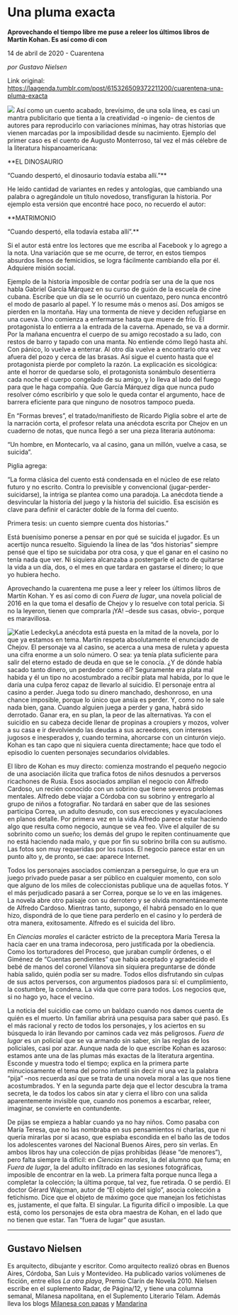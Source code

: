 # Una pluma exacta

**Aprovechando el tiempo libre me puse a releer los últimos libros de Martín Kohan. Es así como di con**

14 de abril de 2020 - Cuarentena

_por Gustavo Nielsen_

Link original: https://laagenda.tumblr.com/post/615326509372211200/cuarentena-una-pluma-exacta

![](https://64.media.tumblr.com/a287a5801b87225fae081e0bb7890f42/e23a40a8b6fea616-96/s500x750/1084a2003604fcdf820b45b4d2ccd1dbe3d5aff8.jpg)
Así como un cuento acabado, brevísimo, de una sola línea, es casi un mantra publicitario que tienta a la creatividad -o ingenio- de cientos de autores para reproducirlo con variaciones mínimas, hay otras historias que vienen marcadas por la imposibilidad desde su nacimiento. Ejemplo del primer caso es el cuento de Augusto Monterroso, tal vez el más célebre de la literatura hispanoamericana:

**EL DINOSAURIO  

“Cuando despertó, el dinosaurio todavía estaba allí.”**

He leído cantidad de variantes en redes y antologías, que cambiando una palabra o agregándole un título novedoso, transfiguran la historia. Por ejemplo esta versión que encontré hace poco, no recuerdo el autor:

**MATRIMONIO  

“Cuando despertó, ella todavía estaba allí”.**

Si el autor está entre los lectores que me escriba al Facebook y lo agrego a la nota. Una variación que se me ocurre, de terror, en estos tiempos absurdos llenos de femicidios, se logra fácilmente cambiando ella por él. Adquiere misión social.

Ejemplo de la historia imposible de contar podría ser una de la que nos habla Gabriel García Márquez en su curso de guión de la escuela de cine cubana. Escribe que un día se le ocurrió un cuentazo, pero nunca encontró el modo de pasarlo al papel. Y lo resume más o menos así. Dos amigos se pierden en la montaña. Hay una tormenta de nieve y deciden refugiarse en una cueva. Uno comienza a enfermarse hasta que muere de frío. El protagonista lo entierra a la entrada de la caverna. Apenado, se va a dormir. Por la mañana encuentra el cuerpo de su amigo recostado a su lado, con restos de barro y tapado con una manta. No entiende cómo llegó hasta ahí. Con pánico, lo vuelve a enterrar. Al otro día vuelve a encontrarlo otra vez afuera del pozo y cerca de las brasas. Así sigue el cuento hasta que el protagonista pierde por completo la razón. La explicación es sicológica: ante el horror de quedarse solo, el protagonista sonámbulo desentierra cada noche el cuerpo congelado de su amigo, y lo lleva al lado del fuego para que le haga compañía. Que García Márquez diga que nunca pudo resolver cómo escribirlo y que solo le queda contar el argumento, hace de barrera eficiente para que ninguno de nosotros tampoco pueda.

En “Formas breves”, el tratado/manifiesto de Ricardo Piglia sobre el arte de la narración corta, el profesor relata una anécdota escrita por Chejov en un cuaderno de notas, que nunca llegó a ser una pieza literaria autónoma: 

“Un hombre, en Montecarlo, va al casino, gana un millón, vuelve a casa, se suicida”.

Piglia agrega: 

“La forma clásica del cuento está condensada en el núcleo de ese relato futuro y no escrito. Contra lo previsible y convencional (jugar-perder-suicidarse), la intriga se plantea como una paradoja. La anécdota tiende a desvincular la historia del juego y la historia del suicidio. Esa escisión es clave para definir el carácter doble de la forma del cuento.  

Primera tesis: un cuento siempre cuenta dos historias.”

Está buenísimo ponerse a pensar en por qué se suicida el jugador. Es un acertijo nunca resuelto. Siguiendo la línea de las “dos historias” siempre pensé que el tipo se suicidaba por otra cosa, y que el ganar en el casino no tenía nada que ver. Ni siquiera alcanzaba a postergarle el acto de quitarse la vida a un día, dos, o el mes en que tardara en gastarse el dinero; lo que yo hubiera hecho.

Aprovechando la cuarentena me puse a leer y releer los últimos libros de Martín Kohan. Y es así como di con *Fuera de lugar*, una novela policial de 2016 en la que toma el desafío de Chejov y lo resuelve con total pericia. Si no la leyeron, tienen que comprarla ¡YA! –desde sus casas, obvio-, porque es maravillosa. 

![Katie Ledecky](https://64.media.tumblr.com/3881c4f590d8174f474b0b4834dec15a/e23a40a8b6fea616-50/s400x600/18806f9df0465bfb2c4c63f1d0c5351226d123a5.jpg)La anécdota está puesta en la mitad de la novela, por lo que ya estamos en tema. Martín respeta absolutamente el enunciado de Chejov. El personaje va al casino, se acerca a una mesa de ruleta y apuesta una cifra enorme a un solo número. O sea: ya tenía plata suficiente para salir del eterno estado de deuda en que se le conocía. ¿Y de dónde había sacado tanto dinero, un perdedor como él? Seguramente era plata mal habida y él un tipo no acostumbrado a recibir plata mal habida, por lo que le daría una culpa feroz capaz de llevarlo al suicidio. El personaje entra al casino a perder. Juega todo su dinero manchado, deshonroso, en una chance imposible, porque lo único que ansía es perder. Y, como no le sale nada bien, gana. Cuando alguien juega a perder y gana, habrá sido derrotado. Ganar era, en su plan, la peor de las alternativas. Ya con el suicidio en su cabeza decide llenar de propinas a croupiers y mozos, volver a su casa e ir devolviendo las deudas a sus acreedores, con intereses jugosos e inesperados y, cuando termina, ahorcarse con un cinturón viejo. Kohan es tan capo que ni siquiera cuenta directamente; hace que todo el episodio lo cuenten personajes secundarios olvidables.

El libro de Kohan es muy directo: comienza mostrando el pequeño negocio de una asociación ilícita que trafica fotos de niños desnudos a perversos ricachones de Rusia. Esos asociados amplían el negocio con Alfredo Cardoso, un recién conocido con un sobrino que tiene severos problemas mentales. Alfredo debe viajar a Córdoba con su sobrino y entregarlo al grupo de niños a fotografiar. No tardará en saber que de las sesiones participa Correa, un adulto desnudo, con sus erecciones y eyaculaciones en planos detalle. Por primera vez en la vida Alfredo parece estar haciendo algo que resulta como negocio, aunque se vea feo. Vive el alquiler de su sobrinito como un sueño; los demás del grupo le repiten continuamente que no está haciendo nada malo, y que por fin su sobrino brilla con su autismo. Las fotos son muy requeridas por los rusos. El negocio parece estar en un punto alto y, de pronto, se cae: aparece Internet.

Todos los personajes asociados comienzan a perseguirse, lo que era un juego privado puede pasar a ser público en cualquier momento, con solo que alguno de los miles de coleccionistas publique una de aquellas fotos. Y el más perjudicado pasará a ser Correa, porque se lo ve en las imágenes. La novela abre otro paisaje con su derrotero y se olvida momentáneamente de Alfredo Cardoso. Mientras tanto, supongo, él habrá pensado en lo que hizo, dispondrá de lo que tiene para perderlo en el casino y lo perderá de otra manera, exitosamente. Alfredo es el suicida del libro.

En *Ciencias morales* el carácter estricto de la preceptora María Teresa la hacía caer en una trama indecorosa, pero justificada por la obediencia. Como los torturadores del Proceso, que juraban cumplir órdenes, o el Giménez de “Cuentas pendientes” que había aceptado y agradecido el bebé de manos del coronel Vilanova sin siquiera preguntarse de dónde había salido, quién podía ser su madre. Todos ellos disfrutando sin culpas de sus actos perversos, con argumentos piadosos para sí: el cumplimiento, la costumbre, la condena. La vida que corre para todos. Los negocios que, si no hago yo, hace el vecino.

La noticia del suicidio cae como un baldazo cuando nos damos cuenta de quién es el muerto. Un familiar abrirá una pesquisa para saber qué pasó. Es el más racional y recto de todos los personajes, y los aciertos en su búsqueda lo irán llevando por caminos cada vez más peligrosos. *Fuera de lugar* es un policial que se va armando sin saber, sin las reglas de los policiales, casi por azar. Aunque nada de lo que escribe Kohan es azaroso: estamos ante una de las plumas más exactas de la literatura argentina. Esconde y muestra todo el tiempo; explica en la primera parte minuciosamente el tema del porno infantil sin decir ni una vez la palabra “pija” –nos recuerda así que se trata de una novela moral a las que nos tiene acostumbrados. Y en la segunda parte deja que el lector descubra la trama secreta, le da todos los cabos sin atar y cierra el libro con una salida aparentemente invisible que, cuando nos ponemos a escarbar, releer, imaginar, se convierte en contundente. 

De pijas se empieza a hablar cuando ya no hay niños. Como pasaba con María Teresa, que no las nombraba en sus pensamientos ni charlas, que ni quería mirarlas por si acaso, que espiaba escondida en el baño las de todos los adolescentes varones del Nacional Buenos Aires, pero sin verlas. En ambos libros hay una colección de pijas prohibidas (léase “de menores”), pero falta siempre la difícil: en *Ciencias morales*, la del alumno que fuma; en *Fuera de lugar*, la del adulto infiltrado en las sesiones fotográficas, imposible de encontrar en la web. La primera falta porque nunca llega a completar la colección; la última porque, tal vez, fue retirada. O se perdió. El doctor Gérard Wajcman, autor de “El objeto del siglo”, asocia colección a fetichismo. Dice que el objeto de máximo goce que manejan los fetichistas es, justamente, el que falta. El singular. La figurita difícil o imposible. La que está, como los personajes de esta obra maestra de Kohan, en el lado que no tienen que estar. Tan “fuera de lugar” que asustan.

  




---

 Gustavo Nielsen
----------------

 Es arquitecto, dibujante y escritor. Como arquitecto realizó obras en Buenos Aires, Córdoba, San Luis y Montevideo. Ha publicado varios volúmenes de ficción, entre ellos *La otra playa*, Premio Clarín de Novela 2010. Nielsen escribe en el suplemento Radar, de Página/12, y tiene una columna semanal, Milanesa napolitana, en el Suplemento Literario Télam. Además lleva los blogs [Milanesa con papas](http://milanesaconpapas.blogspot.com.ar/) y [Mandarina](http://mandarinasdulces.blogspot.com.ar/)

